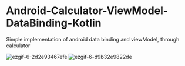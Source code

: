 # Android-Calculator-ViewModel-DataBinding-Kotlin
Simple implementation of android data binding and viewModel, through calculator

![ezgif-6-2d2e93467efe](https://user-images.githubusercontent.com/25025769/71516121-c1a43580-28d9-11ea-9b7a-ee9c7e2442b3.gif)
![ezgif-6-d9b32e9822de](https://user-images.githubusercontent.com/25025769/71516122-c1a43580-28d9-11ea-832e-26922da3e062.gif)
